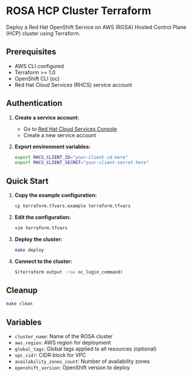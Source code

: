 # ROSA HCP Cluster Terraform

Deploy a Red Hat OpenShift Service on AWS (ROSA) Hosted Control Plane (HCP) cluster using Terraform.

## Prerequisites

- AWS CLI configured
- Terraform >= 1.0
- OpenShift CLI (oc)
- Red Hat Cloud Services (RHCS) service account

## Authentication

1. **Create a service account:**
   - Go to [Red Hat Cloud Services Console](https://console.redhat.com/iam/service-accounts)
   - Create a new service account
   
2. **Export environment variables:**
   ```bash
   export RHCS_CLIENT_ID="your-client-id-here"
   export RHCS_CLIENT_SECRET="your-client-secret-here"
   ```

## Quick Start

1. **Copy the example configuration:**
   ```bash
   cp terraform.tfvars.example terraform.tfvars
   ```

2. **Edit the configuration:**
   ```bash
   vim terraform.tfvars
   ```

3. **Deploy the cluster:**
   ```bash
   make deploy
   ```

4. **Connect to the cluster:**
   ```bash
   $(terraform output -raw oc_login_command)
   ```

## Cleanup

```bash
make clean
```

## Variables

- `cluster_name`: Name of the ROSA cluster
- `aws_region`: AWS region for deployment
- `global_tags`: Global tags applied to all resources (optional)
- `vpc_cidr`: CIDR block for VPC
- `availability_zones_count`: Number of availability zones
- `openshift_version`: OpenShift version to deploy 
